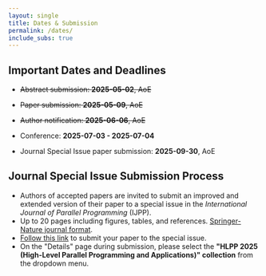 ```yaml
---
layout: single
title: Dates & Submission
permalink: /dates/
include_subs: true
---
```


## Important Dates and Deadlines

 * ~~Abstract submission: **2025-05-02**, AoE~~
 * ~~Paper submission: **2025-05-09**, AoE~~
 * ~~Author notification: **2025-06-06**, AoE~~
 
 * Conference: **2025-07-03 - 2025-07-04**
 
 * Journal Special Issue paper submission: **2025-09-30**, AoE

## Journal Special Issue Submission Process

 * Authors of accepted papers are invited to submit an improved and extended version of their paper to a special issue in the *International Journal of Parallel Programming* (IJPP).
 * Up to 20 pages including figures, tables, and references. [Springer-Nature journal format](https://www.springernature.com/gp/authors/campaigns/latex-author-support#c17590862).
 * [Follow this link](https://submission.nature.com/new-submission/10766/3) to submit your paper to the special issue.
 * On the "Details" page during submission, please select the **"HLPP 2025 (High-Level Parallel Programming and Applications)" collection** from the dropdown menu.
